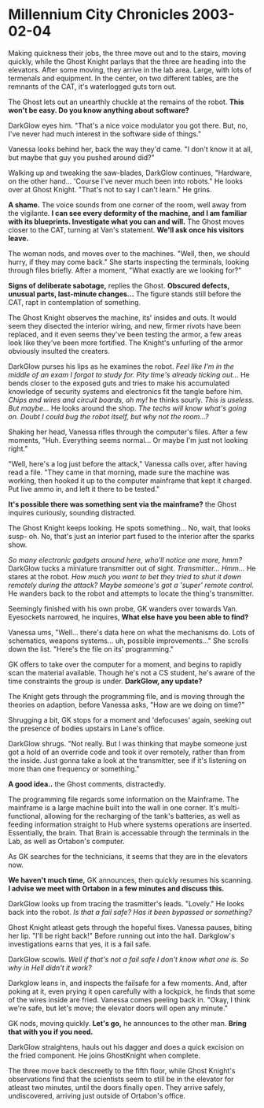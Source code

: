 <!-- TITLE: Millennium City Chronicles 2003-02-04 -->
<!-- SUBTITLE: A game log for Millennium City Chronicles -->

# Millennium City Chronicles 2003-02-04

Making quickness their jobs, the three move out and to the stairs, moving quickly, while the Ghost Knight parlays that the three are heading into the elevators. After some moving, they arrive in the lab area. Large, with lots of termenals and equipment. In the center, on two different tables, are the remnants of the CAT, it's waterlogged guts torn out.

The Ghost lets out an unearthly chuckle at the remains of the robot. **This won't be easy. Do you know anything about software?**

DarkGlow eyes him. "That's a nice voice modulator you got there. But, no, I've never had much interest in the software side of things."

Vanessa looks behind her, back the way they'd came. "I don't know it at all, but maybe that guy you pushed around did?"

Walking up and tweaking the saw-blades, DarkGlow continues, "Hardware, on the other hand... 'Course I've never much been into robots." He looks over at Ghost Knight. "That's not to say I can't learn." He grins.

**A shame.** The voice sounds from one corner of the room, well away from the vigilante. **I can see every deformity of the machine, and I am familiar with its blueprints. Investigate what you can and will.** The Ghost moves closer to the CAT, turning at Van's statement. **We'll ask once his visitors leave.**

The woman nods, and moves over to the machines. "Well, then, we should hurry, if they may come back." She starts inspecting the terminals, looking through files briefly. After a moment, "What exactly are we looking for?"

**Signs of deliberate sabotage,** replies the Ghost. **Obscured defects, unusual parts, last-minute changes...** The figure stands still before the CAT, rapt in contemplation of something.

The Ghost Knight observes the machine, its' insides and outs. It would seem they disected the interior wiring, and new, firmer rivots have been replaced, and it even seems they've been testing the armor, a few areas look like they've been more fortified. The Knight's unfurling of the armor obviously insulted the creaters.

DarkGlow purses his lips as he examines the robot. _Feel like I'm in the middle of an exam I forgot to study for. Pity time's already ticking out..._ He bends closer to the exposed guts and tries to make his accumulated knowledge of security systems and electronics fit the tangle before him. _Chips and wires and circuit boards, oh my!_ he thinks sourly. _This is useless. But maybe..._ He looks around the shop. _The techs will know what's going on. Doubt I could bug the robot itself, but why not the room...?_

Shaking her head, Vanessa rifles through the computer's files. After a few moments, "Huh. Everything seems normal... Or maybe I'm just not looking right."

"Well, here's a log just before the attack," Vanessa calls over, after having read a file. "They came in that morning, made sure the machine was working, then hooked it up to the computer mainframe that kept it charged. Put live ammo in, and left it there to be tested."

**It's possible there was something sent via the mainframe?** the Ghost inquires curiously, sounding distracted.

The Ghost Knight keeps looking. He spots something... No, wait, that looks susp- oh. No, that's just an interior part fused to the interior after the sparks show.

_So many electronic gadgets around here, who'll notice one more, hmm?_ DarkGlow tucks a miniature transmitter out of sight. _Transmitter... Hmm..._ He stares at the robot. _How much you want to bet they tried to shut it down remotely during the attack? Maybe someone's got a 'super' remote control._ He wanders back to the robot and attempts to locate the thing's transmitter.

Seemingly finished with his own probe, GK wanders over towards Van. Eyesockets narrowed, he inquires, **What else have you been able to find?**

Vanessa ums, "Well... there's data here on what the mechanisms do. Lots of schematics, weapons systems... uh, possible improvements..." She scrolls down the list. "Here's the file on its' programming."

GK offers to take over the computer for a moment, and begins to rapidly scan the material available. Though he's not a CS student, he's aware of the time constraints the group is under. **DarkGlow, any update?**

The Knight gets through the programming file, and is moving through the theories on adaption, before Vanessa asks, "How are we doing on time?"

Shrugging a bit, GK stops for a moment and 'defocuses' again, seeking out the presence of bodies upstairs in Lane's office.

DarkGlow shrugs. "Not really. But I was thinking that maybe someone just got a hold of an override code and took it over remotely, rather than from the inside. Just gonna take a look at the transmitter, see if it's listening on more than one frequency or something."

**A good idea..** the Ghost comments, distractedly.

The programming file regards some information on the Mainframe. The mainframe is a large machine built into the wall in one corner. It's multi-functional, allowing for the recharging of the tank's batteries, as well as feeding information straight to Hub where systems operations are inserted. Essentially, the brain. That Brain is accessable through the terminals in the Lab, as well as Ortabon's computer.

As GK searches for the technicians, it seems that they are in the elevators now.

**We haven't much time,** GK announces, then quickly resumes his scanning. **I advise we meet with Ortabon in a few minutes and discuss this.**

DarkGlow looks up from tracing the trasmitter's leads. "Lovely." He looks back into the robot. _Is that a fail safe? Has it been bypassed or something?_

Ghost Knight atleast gets through the hopeful fixes. Vanessa pauses, biting her lip. "I'll be right back!" Before running out into the hall. Darkglow's investigations earns that yes, it is a fail safe.

DarkGlow scowls. _Well if that's not a fail safe I don't know what one is. So why in Hell didn't it work?_

Darkglow leans in, and inspects the failsafe for a few moments. And, after poking at it, even prying it open carefully with a lockpick, he finds that some of the wires inside are fried. Vanessa comes peeling back in. "Okay, I think we're safe, but let's move; the elevator doors will open any minute."

GK nods, moving quickly. **Let's go,** he announces to the other man. **Bring that with you if you need.**

DarkGlow straightens, hauls out his dagger and does a quick excision on the fried component. He joins GhostKnight when complete.

The three move back descreetly to the fifth floor, while Ghost Knight's observations find that the scientists seem to still be in the elevator for atleast two minutes, until the doors finally open. They arrive safely, undiscovered, arriving just outside of Ortabon's office.
